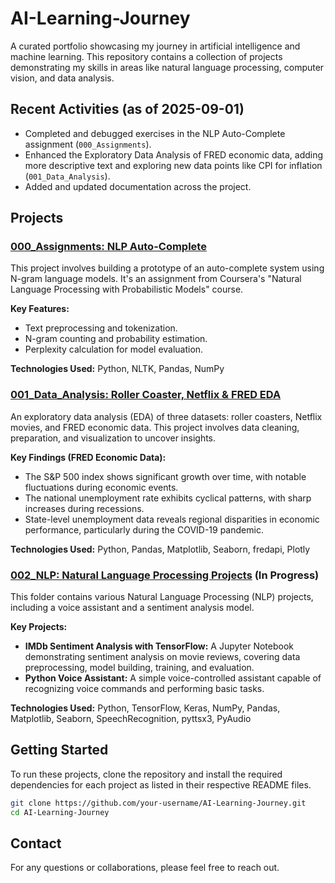 # AI-Learning-Journey
A curated portfolio showcasing my journey in artificial intelligence and machine learning. This repository contains a collection of projects demonstrating my skills in areas like natural language processing, computer vision, and data analysis.

## Recent Activities (as of 2025-09-01)
- Completed and debugged exercises in the NLP Auto-Complete assignment (`000_Assignments`).
- Enhanced the Exploratory Data Analysis of FRED economic data, adding more descriptive text and exploring new data points like CPI for inflation (`001_Data_Analysis`).
- Added and updated documentation across the project.

## Projects

### [000_Assignments: NLP Auto-Complete](./000_Assignments/)

This project involves building a prototype of an auto-complete system using N-gram language models. It's an assignment from Coursera's "Natural Language Processing with Probabilistic Models" course.

**Key Features:**
- Text preprocessing and tokenization.
- N-gram counting and probability estimation.
- Perplexity calculation for model evaluation.

**Technologies Used:** Python, NLTK, Pandas, NumPy

### [001_Data_Analysis: Roller Coaster, Netflix & FRED EDA](./001_Data_Analysis/)

An exploratory data analysis (EDA) of three datasets: roller coasters, Netflix movies, and FRED economic data. This project involves data cleaning, preparation, and visualization to uncover insights.

**Key Findings (FRED Economic Data):**
- The S&P 500 index shows significant growth over time, with notable fluctuations during economic events.
- The national unemployment rate exhibits cyclical patterns, with sharp increases during recessions.
- State-level unemployment data reveals regional disparities in economic performance, particularly during the COVID-19 pandemic.

**Technologies Used:** Python, Pandas, Matplotlib, Seaborn, fredapi, Plotly

### [002_NLP: Natural Language Processing Projects](./002_NLP/) (In Progress)

This folder contains various Natural Language Processing (NLP) projects, including a voice assistant and a sentiment analysis model.

**Key Projects:**
- **IMDb Sentiment Analysis with TensorFlow:** A Jupyter Notebook demonstrating sentiment analysis on movie reviews, covering data preprocessing, model building, training, and evaluation.
- **Python Voice Assistant:** A simple voice-controlled assistant capable of recognizing voice commands and performing basic tasks.

**Technologies Used:** Python, TensorFlow, Keras, NumPy, Pandas, Matplotlib, Seaborn, SpeechRecognition, pyttsx3, PyAudio

## Getting Started

To run these projects, clone the repository and install the required dependencies for each project as listed in their respective README files.

```bash
git clone https://github.com/your-username/AI-Learning-Journey.git
cd AI-Learning-Journey
```

## Contact

For any questions or collaborations, please feel free to reach out.